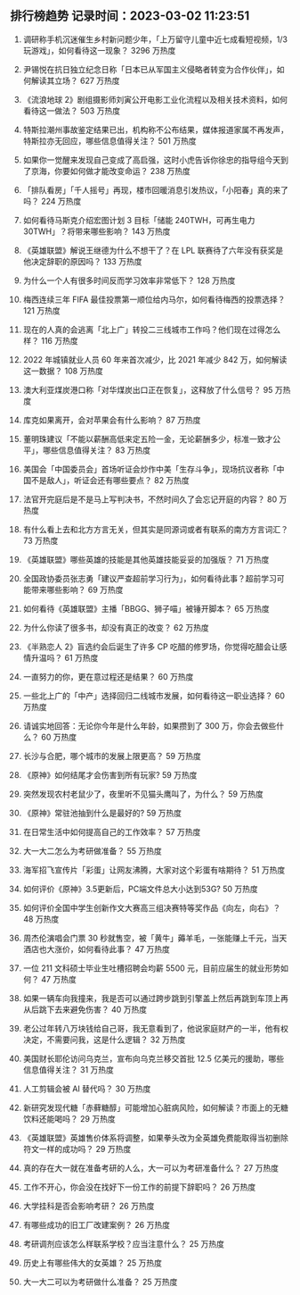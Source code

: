 
## 排行榜趋势 记录时间：2023-03-02 11:23:51
  
  1. 调研称手机沉迷催生乡村新问题少年，「上万留守儿童中近七成看短视频，1/3 玩游戏」，如何看待这一现象？ 3296 万热度
    
  2. 尹锡悦在抗日独立纪念日称「日本已从军国主义侵略者转变为合作伙伴」，如何解读其立场？ 627 万热度
    
  3. 《流浪地球 2》剧组摄影师刘寅公开电影工业化流程以及相关技术资料，如何看待这一做法？ 503 万热度
    
  4. 特斯拉潮州事故鉴定结果已出，机构称不公布结果，媒体报道家属不再发声，特斯拉亦无回应，哪些信息值得关注？ 501 万热度
    
  5. 如果你一觉醒来发现自己变成了高启强，这时小虎告诉你徐忠的指导组今天到了京海，你要如何做才能改变命运？ 238 万热度
    
  6. 「排队看房」「千人摇号」再现，楼市回暖消息引发热议，「小阳春」真的来了吗？ 224 万热度
    
  7. 如何看待马斯克介绍宏图计划 3 目标「储能 240TWH，可再生电力 30TWH」？将带来哪些影响？ 143 万热度
    
  8. 《英雄联盟》解说王继德为什么不想干了？在 LPL 联赛待了六年没有获奖是他决定辞职的原因吗？ 133 万热度
    
  9. 为什么一个人有很多时间反而学习效率非常低下？ 128 万热度
    
  10. 梅西连续三年 FIFA 最佳投票第一顺位给内马尔，如何看待梅西的投票选择？ 121 万热度
    
  11. 现在的人真的会逃离「北上广」转投二三线城市工作吗？他们现在过得怎么样？ 116 万热度
    
  12. 2022 年城镇就业人员 60 年来首次减少，比 2021 年减少 842 万，如何解读这一数据？ 108 万热度
    
  13. 澳大利亚煤炭港口称「对华煤炭出口正在恢复」，这释放了什么信号？ 95 万热度
    
  14. 库克如果离开，会对苹果会有什么影响？ 87 万热度
    
  15. 董明珠建议「不能以薪酬高低来定五险一金，无论薪酬多少，标准一致才公平」，哪些信息值得关注？ 83 万热度
    
  16. 美国会「中国委员会」首场听证会炒作中美「生存斗争」，现场抗议者称「中国不是敌人」，听证会还有哪些要点？ 82 万热度
    
  17. 法官开完庭后是不是马上写判决书，不然时间久了会忘记开庭的内容？ 80 万热度
    
  18. 有什么看上去和北方方言无关，但其实是同源词或者有联系的南方方言词汇？ 73 万热度
    
  19. 《英雄联盟》哪些英雄的技能是其他英雄技能妥妥的加强版？ 71 万热度
    
  20. 全国政协委员张志勇「建议严查超前学习行为」，如何看待此事？超前学习可能带来哪些影响？ 69 万热度
    
  21. 如何看待《英雄联盟》主播「BBGG、狮子喵」被锤开脚本？ 65 万热度
    
  22. 为什么你读了很多书，却没有真正的改变？ 62 万热度
    
  23. 《半熟恋人 2》盲选约会后诞生了许多 CP 吃醋的修罗场，你觉得吃醋会让感情升温吗？ 61 万热度
    
  24. 一直努力的你，更在意过程还是结果？ 60 万热度
    
  25. 一些北上广的「中产」选择回归二线城市发展，如何看待这一职业选择？ 60 万热度
    
  26. 请诚实地回答：无论你今年是什么年龄，如果攒到了 300 万，你会去做些什么？ 60 万热度
    
  27. 长沙与合肥，哪个城市的发展上限更高？ 59 万热度
    
  28. 《原神》如何结尾才会伤害到所有玩家? 59 万热度
    
  29. 突然发现农村老鼠少了，夜里听不见猫头鹰叫了，为什么？ 59 万热度
    
  30. 《原神》常驻池抽到什么是最好的? 59 万热度
    
  31. 在日常生活中如何提高自己的工作效率？ 57 万热度
    
  32. 大一大二怎么为考研做准备？ 55 万热度
    
  33. 海军招飞宣传片「彩蛋」让网友沸腾，大家对这个彩蛋有啥期待？ 51 万热度
    
  34. 如何评价《原神》3.5更新后，PC端文件总大小达到53G? 50 万热度
    
  35. 如何评价全国中学生创新作文大赛高三组决赛特等奖作品《向左，向右》？ 48 万热度
    
  36. 周杰伦演唱会门票 30 秒就售空，被「黄牛」薅羊毛，一张能赚上千元，当天酒店也大涨价，如何看待此事？ 47 万热度
    
  37. 一位 211 文科硕士毕业生吐槽招聘会均薪 5500 元，目前应届生的就业形势如何？ 47 万热度
    
  38. 如果一辆车向我撞来，我是否可以通过跨步跳到引擎盖上然后再跳到车顶上再从后跳下去来避免伤害？ 40 万热度
    
  39. 老公过年转八万块钱给自己哥，我无意看到了，他说家庭财产的一半，他有权决定，不需要问我，这是什么逻辑？ 32 万热度
    
  40. 美国财长耶伦访问乌克兰，宣布向乌克兰移交首批 12.5 亿美元的援助，哪些信息值得关注？ 31 万热度
    
  41. 人工剪辑会被 AI 替代吗？ 30 万热度
    
  42. 新研究发现代糖「赤藓糖醇」可能增加心脏病风险，如何解读？市面上的无糖饮料还能喝吗？ 29 万热度
    
  43. 《英雄联盟》英雄售价体系将调整，如果拳头改为全英雄免费能取得当初删除符文一样的成功吗？ 29 万热度
    
  44. 真的存在大一就在准备考研的人么，大一可以为考研准备什么？ 27 万热度
    
  45. 工作不开心，你会没在找好下一份工作的前提下辞职吗？ 26 万热度
    
  46. 大学挂科是否会影响考研？ 26 万热度
    
  47. 有哪些成功的旧工厂改建案例？ 26 万热度
    
  48. 考研调剂应该怎么样联系学校？应当注意什么？ 25 万热度
    
  49. 历史上有哪些伟大的女英雄？ 25 万热度
    
  50. 大一大二可以为考研做什么准备？ 25 万热度
    